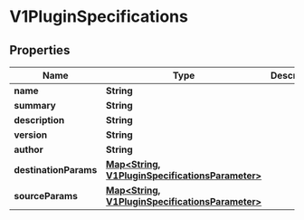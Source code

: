 
# V1PluginSpecifications

## Properties
Name | Type | Description | Notes
------------ | ------------- | ------------- | -------------
**name** | **String** |  |  [optional]
**summary** | **String** |  |  [optional]
**description** | **String** |  |  [optional]
**version** | **String** |  |  [optional]
**author** | **String** |  |  [optional]
**destinationParams** | [**Map&lt;String, V1PluginSpecificationsParameter&gt;**](V1PluginSpecificationsParameter.md) |  |  [optional]
**sourceParams** | [**Map&lt;String, V1PluginSpecificationsParameter&gt;**](V1PluginSpecificationsParameter.md) |  |  [optional]



